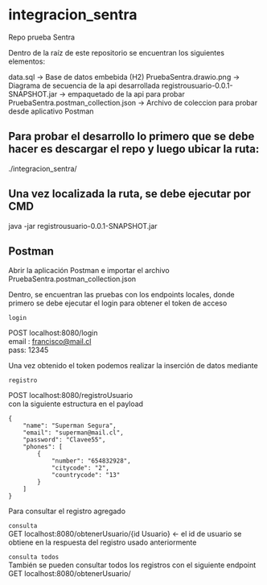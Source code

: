 # integracion_sentra
Repo prueba Sentra

Dentro de la raíz de este repositorio se encuentran los siguientes elementos:

data.sql -> Base de datos embebida (H2)
PruebaSentra.drawio.png -> Diagrama de secuencia de la api desarrollada
registrousuario-0.0.1-SNAPSHOT.jar -> empaquetado de la api para probar
PruebaSentra.postman_collection.json -> Archivo de coleccion para probar desde aplicativo Postman

## Para probar el desarrollo lo primero que se debe hacer es descargar el repo y luego ubicar la ruta:

./integracion_sentra/

## Una vez localizada la ruta, se debe ejecutar por CMD

java -jar registrousuario-0.0.1-SNAPSHOT.jar

## Postman

Abrir la aplicación Postman e importar el archivo PruebaSentra.postman_collection.json

Dentro, se encuentran las pruebas con los endpoints locales, donde primero se debe ejecutar el login para obtener el token de acceso

`login`

POST localhost:8080/login  
email : francisco@mail.cl  
pass: 12345  

Una vez obtenido el token podemos realizar la inserción de datos mediante

`registro`  

POST localhost:8080/registroUsuario  
con la siguiente estructura en el payload  

```
{
    "name": "Superman Segura",
    "email": "superman@mail.cl",
    "password": "Clavee55",
    "phones": [
        {
            "number": "654832928",
            "citycode": "2",
            "countrycode": "13"
        }
    ]
}

```  
Para consultar el registro agregado  

`consulta`  
GET localhost:8080/obtenerUsuario/{id Usuario} <- el id de usuario se obtiene en la respuesta del registro usado anteriormente  


`consulta todos`  
También se pueden consultar todos los registros con el siguiente endpoint   
GET localhost:8080/obtenerUsuario/  
